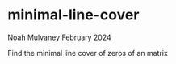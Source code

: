 # minimal-line-cover

Noah Mulvaney
February 2024

Find the minimal line cover of zeros of an matrix